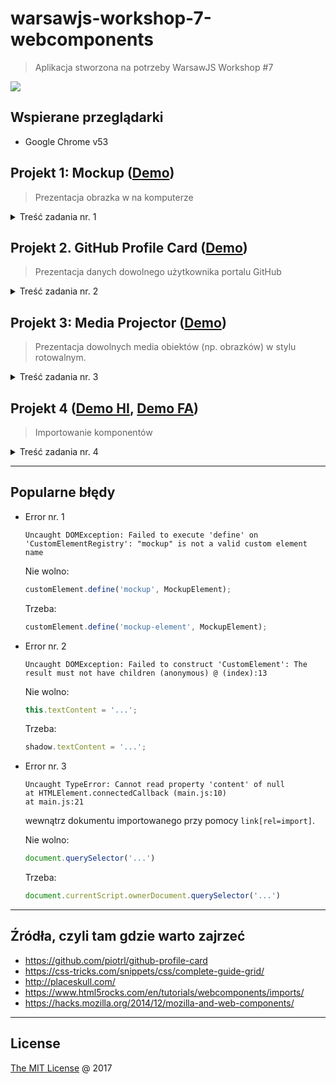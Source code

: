 # warsawjs-workshop-7-webcomponents

> Aplikacja stworzona na potrzeby WarsawJS Workshop #7

![](http://warsawjs.com/assets/images/logo/logo-transparent-240x240.png)

## Wspierane przeglądarki

* Google Chrome v53

## Projekt 1: Mockup ([Demo][demo-1])

> Prezentacja obrazka w na komputerze

<details>
    <summary>Treść zadania nr. 1</summary>

1. Można wykorzystać:
    - https://unsplash.it/720/400?image=8
    - https://unsplash.it/720/400?image=9
2. Zbudowanie obrazka z tekstem.
    2.1. Tekst musi być inny fontem
    2.2. Dodanie styli dla komponentu
3. Wrzucenie markupu do `<template>`.
4. Zbudowanie CustomElement-u
    4.1. Stworzenie klasy dziedziczącej po `HTMLElement`
    4.2. Podłączenie Shadow DOM-a do custom elementu
    4.3. Zapisanie się na lifecycle hook `connectedCallback`
    4.4. Pobranie zawartości szablonu
    4.5. Render szablonu do Shadow DOM-a
        - jak widać obrazek, pomimo tego, że ma ustawiony atrybut `src` nie
            jest wysyłany request po zasób
    4.6. Pobranie linku do obrazka
5. Dodać kolejny custom element z innym obrazkiem
    5.1. Rozwiązać problem braku szablonu za pomocą `cloneNode(true)`
6. Dodać możliwość ustawiania innego tekstu dla różnych elementów
    6.1. Rozwiązać problem z kodowaniem ustawiając odpowiedni meta tag.
7. Zamknięcie komponentu w pojedynczy katalog
    7.1. Stworzenie głównego pliku index.html w aplikacji
    7.2. Import komponentu za pomocą HTML Imports `<link rel="import"/>`

</details>

## Projekt 2. GitHub Profile Card ([Demo][demo-2])

> Prezentacja danych dowolnego użytkownika portalu GitHub

<details>
    <summary>Treść zadania nr. 2</summary>

1. Stworzenie markupu
    1.1. Ustawienie kodowania
    1.2. Ustawienie tytułu strony
    1.3. Stworzenie template-u w znaczniku `<template>`
    1.4. Dołączenie pliku `main.js`
    1.5. Wykorzystanie znacznika `github-profile-card-element` do prezentacji
        danych na temat dowolnego użytkownika GitHub-a.
2. Ostylować komponent
    2.1. Avatar użytkownika
    2.2. Imię i nazwisko
    2.3. Bio
    2.4. Lista popularnych repozytoriów
3. Zarejestrowanie komponentu
    3.1. Stworzenie klasy dziedziczącej po `HTMLElement`
    3.2. Dołączenie Shadow DOM-a w konstruktorze
    3.3. W lifecycle hooku `connectedCallback`
        3.3.1. Wyrenderować template
        3.3.2. Pobrać login z atrybutów
        3.3.3. Wysłać zapytanie po publiczne dane użytkownika, którego login
            został zdefiniowany w atrybucie
    3.4. Wyświetlić dane użytkownika: imię i nazwisko, avatar, bio, lokalizację
    3.5. Po wykonaniu pierwszego zapytania wykonać drugie, które pobierze
        listę wszystkich repozytoriów.
    3.6. UWAGA: ze względu na limit zapytań w GitHub API, zapisać sobie
        odpowiedzi do katalog `mocks/` a następnie zamienić URLe na pliki
        statyczne
    3.7. Posortować listę repozytoriów według liczby gwiazdek
    3.8. Zredukować listę repozytoriów do kilku, np. 5
    3.9. Wyrenderować repozytoria

</details>

## Projekt 3: Media Projector ([Demo][demo-3])

> Prezentacja dowolnych media obiektów (np. obrazków) w stylu rotowalnym.

<details>
    <summary>Treść zadania nr. 3</summary>

1. Stworzenie markupu
    1.1. Dodanie 3 zdjęć jako dzieci nowo dodawanego komponentu.
2. Ostylowanie komponentu
    2.1. Na środku prezentować pole na media obiekt
    2.2. Na środku nad polem prezentować guzik PLAY
3. Zarejestrować akcję na kliknięcie w komponent
    3.1. Za pamięci od razu wyrejestrować handler na lifecycle hooku
        `disconnectCallback`
4. Stworzyć klasę `Slider`, która będzie emulowała rotowanie elementu
    4.1. Wykorzystać `ES5 getter`
5. Po kliknięciu w komponent zainicjować slider przekazując mu dane o
    dzieciach wraz z definicją funkcji, która zostanie uruchomiona
    każdorazowo gdy slider chce zaprezentować inną treść
    5.1. Stworzyć funkcję, która będzie wlewała do kontenera z ekranem żądany
        media obiekt
6. Zmienić kursor myszy, po najechaniu na przycisk PLAY
    4.1. Nie pokazywać łapki kiedy prezentowane są media obiekty

</details>

## Projekt 4 ([Demo HI][demo-4-1], [Demo FA][demo-4-2])

> Importowanie komponentów

<details>
    <summary>Treść zadania nr. 4</summary>

1. Przystosowanie komponentu do bycia importowanym
    1.1. Dwa dokumenty (`document.currentScript.ownerDocument` i `document`)
    1.2. Przygotowanie pliku HTML, w którym będzie tylko definicja komponentu
2. Importowanie przy pomocy HTML Import
    2.1. Dwa dokumenty (importowany i importujący)
    2.2. Dodanie `link[rel=import]` do pliku
    2.3. Wstawienie komponentu na stronę
3. Importowanie przy pomocy Fetch API
    3.1. Utworzenie funkcji `fetchComponent`
    3.2. Parsowanie odpowiedzi przy pomocy `DOMParser`
    3.3. Naprawianie zepsutych relatywnych URL-ów w skryptach i arkuszach stylów
    3.4. Dołączanie potrzebnych elementów do strony

</details>

---

## Popularne błędy

* Error nr. 1

    ```
    Uncaught DOMException: Failed to execute 'define' on 'CustomElementRegistry': "mockup" is not a valid custom element name
    ```

    Nie wolno:

    ```javascript
    customElement.define('mockup', MockupElement);
    ```

    Trzeba:

    ```javascript
    customElement.define('mockup-element', MockupElement);
    ```

* Error nr. 2

    ```
    Uncaught DOMException: Failed to construct 'CustomElement': The result must not have children (anonymous) @ (index):13
    ```

    Nie wolno:

    ```javascript
    this.textContent = '...';
    ```

    Trzeba:

    ```javascript
    shadow.textContent = '...';
    ```

* Error nr. 3

    ```
    Uncaught TypeError: Cannot read property 'content' of null
    at HTMLElement.connectedCallback (main.js:10)
    at main.js:21
    ```

    wewnątrz dokumentu importowanego przy pomocy `link[rel=import]`.

    Nie wolno:

    ```javascript
    document.querySelector('...')
    ```

    Trzeba:

    ```javascript
    document.currentScript.ownerDocument.querySelector('...')
    ```

---

## Źródła, czyli tam gdzie warto zajrzeć

* https://github.com/piotrl/github-profile-card
* https://css-tricks.com/snippets/css/complete-guide-grid/
* http://placeskull.com/
* https://www.html5rocks.com/en/tutorials/webcomponents/imports/
* https://hacks.mozilla.org/2014/12/mozilla-and-web-components/

---
## License

[The MIT License](http://piecioshka.mit-license.org) @ 2017


[demo-1]: https://piecioshka.github.io/warsawjs-workshop-7-webcomponents/1-mockup
[demo-2]: https://piecioshka.github.io/warsawjs-workshop-7-webcomponents/2-github-profile-card
[demo-3]: https://piecioshka.github.io/warsawjs-workshop-7-webcomponents/3-media-projector
[demo-4-1]: https://piecioshka.github.io/warsawjs-workshop-7-webcomponents/3-component-import/html-import.html
[demo-4-2]: https://piecioshka.github.io/warsawjs-workshop-7-webcomponents/3-component-import/fetch-api.html


